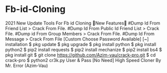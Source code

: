 # Fb-id-Cloning
2021 New Update Tools For Fb id Cloning  🔰New Features🔰  #Dump Id From Friend List > Crack From File. #Dump Id From Public Id Friend List > Crack File. #Dump id From Group Members > Crack From File. #Dump Id From Message > Crack From File  [Custom Choose Password Available]  [~] installation $ pkg update $ pkg upgrade $ pkg install python $ pkg install python2 $ pip2 install requests $ pip2 install mechanize $ pip2 install bs4 $ pkg install git $ git clone https://github.com/Azim-vau/crack-pro.git $ cd crack-pro $ python2 cr3k.py  User &amp; Pass [No Need]  High Speed Cloner By Mr. Error (Azim-Vau)
